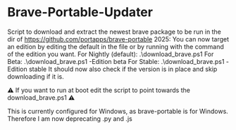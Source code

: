 # Brave-Portable-Updater
Script to download and extract the newest brave package to be run in the dir of https://github.com/portapps/brave-portable
2025: You can now target an edition by editing the default in the file or by running with the command of the edition you want.
For Nightly (default):
.\download_brave.ps1
For Beta:
.\download_brave.ps1 -Edition beta
For Stable:
.\download_brave.ps1 -Edition stable
It should now also check if the version is in place and skip downloading if it is.

⚠ If you want to run at boot edit the script to point towards the download_brave.ps1 ⚠

This is currently configured for Windows, as brave-portable is for Windows. Therefore I am now deprecating .py and .js
